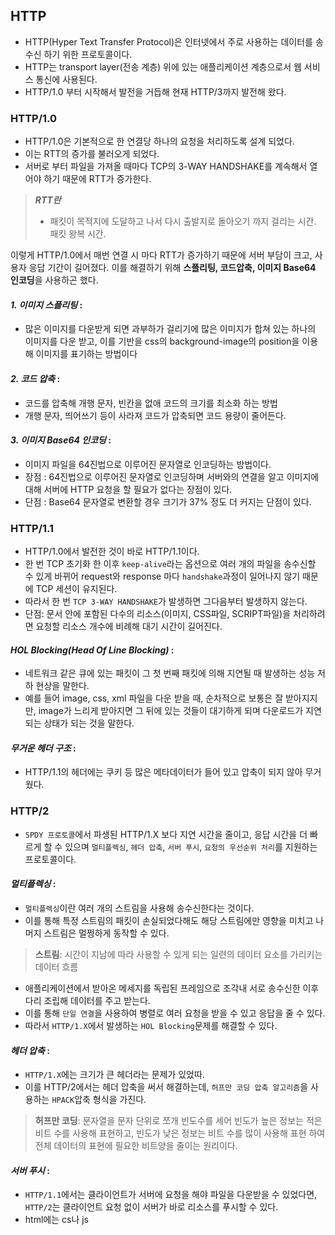 ## HTTP

- HTTP(Hyper Text Transfer Protocol)은 인터넷에서 주로 사용하는 데이터를 송수신 하기 위한 프로토콜이다.
- HTTP는 transport layer(전송 계층) 위에 있는 애플리케이션 계층으로서 웹 서비스 통신에 사용된다.
- HTTP/1.0 부터 시작해서 발전을 거듭해 현재 HTTP/3까지 발전해 왔다.

### HTTP/1.0

- HTTP/1.0은 기본적으로 한 연결당 하나의 요청을 처리하도록 설계 되었다.
- 이는 RTT의 증가를 불러오게 되었다.
- 서버로 부터 파일을 가져올 때마다 TCP의 3-WAY HANDSHAKE를 계속해서 열어야 하기 때문에 RTT가 증가한다.

> ***RTT란***
> - 패킷이 목적지에 도달하고 나서 다시 출발지로 돌아오기 까지 걸리는 시간. 패킷 왕복 시간.

이렇게 HTTP/1.0에서 매번 연결 시 마다 RTT가 증가하기 때문에 서버 부담이 크고, 사용자 응답 기간이 길어졌다.
이를 해결하기 위해 **스플리팅, 코드압축, 이미지 Base64 인코딩**을 사용하곤 했다.

#### *1. 이미지 스플리팅* :

- 많은 이미지를 다운받게 되면 과부하가 걸리기에 많은 이미지가 합쳐 있는 하나의 이미지를 다운 받고, 이를 기반을 css의 background-image의 position을 이용해 이미지를 표기하는 방법이다

#### *2. 코드 압축* :

- 코드를 압축해 개행 문자, 빈칸을 없애 코드의 크기를 최소화 하는 방법
- 개행 문자, 띄어쓰기 등이 사라져 코드가 압축되면 코드 용량이 줄어든다.

#### *3. 이미지 Base64 인코딩* :

- 이미지 파일을 64진법으로 이루어진 문자열로 인코딩하는 방법이다.
- 장점 : 64진법으로 이루어진 문자열로 인코딩하며 서버와의 연결을 알고 이미지에 대해 서버에 HTTP 요청을 할 필요가 없다는 장점이 있다.
- 단점 : Base64 문자열로 변환할 경우 크기가 37% 정도 더 커지는 단점이 있다.

### HTTP/1.1

- HTTP/1.0에서 발전한 것이 바로 HTTP/1.1이다.
- 한 번 TCP 초기화 한 이후 `keep-alive`라는 옵션으로 여러 개의 파일을 송수신할 수 있게 바뀌어 request와 response 마다 `handshake`과정이 일어나지 않기 때문에 TCP 세션이
  유지된다.
- 따라서 한 번 `TCP 3-WAY HANDSHAKE`가 발생하면 그다음부터 발생하지 않는다.
- 단점: 문서 안에 포함된 다수의 리소스(이미지, CSS파일, SCRIPT파일)을 처리하려면 요청할 리소스 개수에 비례해 대기 시간이 길어진다.

#### *HOL Blocking(Head Of Line Blocking)* :
 - 네트워크 같은 큐에 있는 패킷이 그 첫 번째 패킷에 의해 지연될 때 발생하는 성능 저하 현상을 말한다.
 - 예를 들어  image, css, xml 파일을 다운 받을 때, 순차적으로 보통은 잘 받아지지만, image가 느리게 받아지면 그 뒤에 있는 것들이 대기하게 되며 다운로드가 지연되는 상태가 되는 것을 말한다.

#### *무거운 헤더 구조* :
 - HTTP/1.1의 헤더에는 쿠키 등 많은 메타데이터가 들어 있고 압축이 되지 않아 무거웠다.

### HTTP/2
 - `SPDY 프로토콜`에서 파생된 HTTP/1.X 보다 지연 시간을 줄이고, 응답 시간을 더 빠르게 할 수 있으며 `멀티플렉싱`, `헤더 압축`, `서버 푸시`, `요청의 우선순위 처리`를 지원하는 프로토콜이다.

#### *멀티플렉싱* :
 - `멀티플렉싱`이란 여러 개의 스트림을 사용해 송수신한다는 것이다.
 - 이를 통해 특정 스트림의 패킷이 손실되었다해도 해당 스트림에만 영향을 미치고 나머지 스트림은 멀쩡하게 동작할 수 있다.
> **스트림**: 시간이 지남에 따라 사용할 수 있게 되는 일련의 데이터 요소를 가리키는 데이터 흐름
 - 애플리케이션에서 받아온 메세지를 독립된 프레임으로 조각내 서로 송수신한 이후 다리 조립해 데이터를 주고 받는다.
 - 이를 통해 `단일 연결`을 사용하여 병렬로 여러 요청을 받을 수 있고 응답을 줄 수 있다.
 - 따라서 `HTTP/1.X`에서 발생하는 `HOL Blocking`문제를 해결할 수 있다.

#### *헤더 압축* :
 - `HTTP/1.X`에는 크기가 큰 헤더라는 문제가 있었따.
 - 이를 HTTP/2에서는 헤더 압축을 써서 해결하는데, `허프만 코딩 압축 알고리즘`을 사용하는 `HPACK`압축 형식을 가진다.
> **허프만 코딩**: 문자열을 문자 단위로 쪼개 빈도수를 세어 빈도가 높은 정보는 적은 비트 수를 사용해 표현하고, 빈도가 낮은 정보는 비트 수를 많이 사용해 표현 하여
> 전체 데이터의 표현에 필요한 비트양을 줄이는 원리이다.

#### *서버 푸시* :
 - `HTTP/1.1`에서는 클라이언트가 서버에 요청을 해야 파일을 다운받을 수 있었다면, `HTTP/2`는 클라이언트 요청 없이 서버가 바로 리소스를 푸시할 수 있다.
 - html에는 cs나 js
